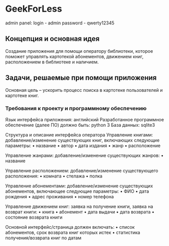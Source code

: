 # GeekForLess


admin panel:
    login - admin
    password - qwerty12345


## Концепция и основная идея
Создание приложения для помощи оператору библиотеки, которое поможет управлять картотекой абонементов, движением книг, расположением в библиотеке и наличием.

## Задачи, решаемые при помощи приложения 
Основная цель – ускорить процесс поиска в картотеке пользователей и картотеке книг.

### Требования к проекту и программному обеспечению
Язык интерфейса приложения: английский
Разработанное программное обеспечение (далее ПО) должно быть: python 3
База данных: sqlite3

Структура и описание интерфейса оператора
Управление книгами: добавление/изменение существующих книг, включающих следующие параметры: 
•	название
•	автор
•	дата издания
•	жанр
•	расположение
 
Управление жанрами: добавление/изменение существующих жанров:
•	название

Управление расположением: добавление/изменение существующего расположения:
•	комната
•	стелажа
•	полка

Управление абонементами: добавление/изменение существующих абонементов, включающее следующие параметры: 
•	ФИО
•	дата рождения
•	адрес проживания
•	номер телефона

Управление движением книг: заявка на получение книги, заявка на возврат книги:
•	книга
•	абонемент
•	дата выдачи
•	дата возврата
•	состояние возврата книги

Основной интерфейс/страница должен включать:
•	список абонементов, срок возврата книг которых истек
•	статистика получения/возврата книг по датам

